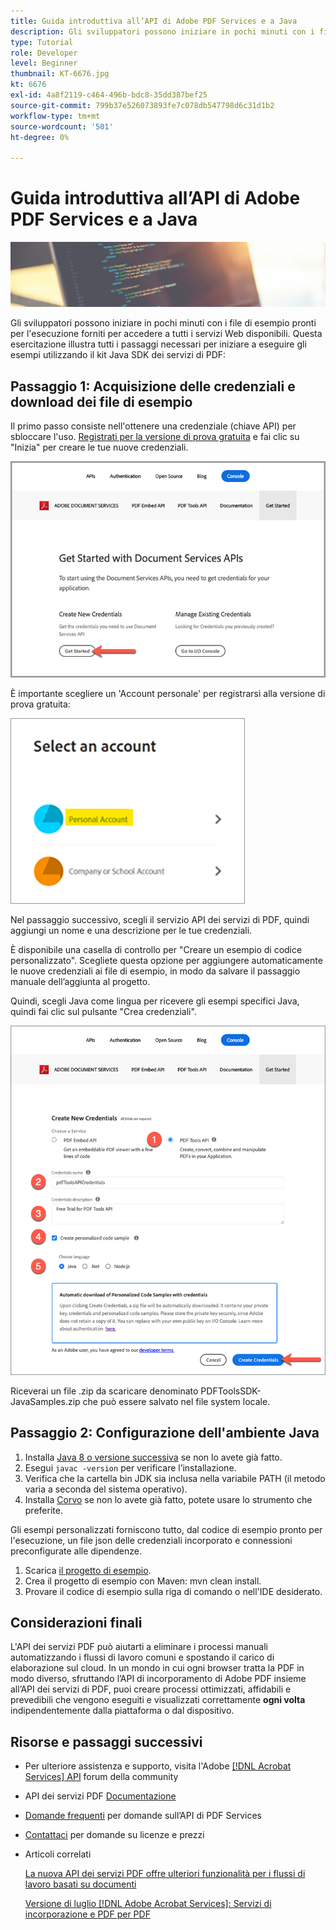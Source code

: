 ```yaml
---
title: Guida introduttiva all’API di Adobe PDF Services e a Java
description: Gli sviluppatori possono iniziare in pochi minuti con i file di esempio pronti per l'esecuzione forniti per accedere a tutti i servizi Web disponibili
type: Tutorial
role: Developer
level: Beginner
thumbnail: KT-6676.jpg
kt: 6676
exl-id: 4a8f2119-c464-496b-bdc8-35dd387bef25
source-git-commit: 799b37e526073893fe7c078db547798d6c31d1b2
workflow-type: tm+mt
source-wordcount: '501'
ht-degree: 0%

---
```


# Guida introduttiva all’API di Adobe PDF Services e a Java

![Crea immagine PDF Hero](assets/GettingStartedJava_hero.jpg)

Gli sviluppatori possono iniziare in pochi minuti con i file di esempio pronti per l&#39;esecuzione forniti per accedere a tutti i servizi Web disponibili. Questa esercitazione illustra tutti i passaggi necessari per iniziare a eseguire gli esempi utilizzando il kit Java SDK dei servizi di PDF:

## Passaggio 1: Acquisizione delle credenziali e download dei file di esempio

Il primo passo consiste nell&#39;ottenere una credenziale (chiave API) per sbloccare l&#39;uso. [Registrati per la versione di prova gratuita](https://www.adobe.io/apis/documentcloud/dcsdk/gettingstarted.html) e fai clic su &quot;Inizia&quot; per creare le tue nuove credenziali.

![Passaggio 1](assets/GettingStartedJava_step1.png)

È importante scegliere un &#39;Account personale&#39; per registrarsi alla versione di prova gratuita:

![Personale](assets/GettingStartedJava_personal.png)

Nel passaggio successivo, scegli il servizio API dei servizi di PDF, quindi aggiungi un nome e una descrizione per le tue credenziali.

È disponibile una casella di controllo per &quot;Creare un esempio di codice personalizzato&quot;. Scegliete questa opzione per aggiungere automaticamente le nuove credenziali ai file di esempio, in modo da salvare il passaggio manuale dell’aggiunta al progetto.

Quindi, scegli Java come lingua per ricevere gli esempi specifici Java, quindi fai clic sul pulsante &quot;Crea credenziali&quot;.

![Credenziali](assets/GettingStartedJava_credentials.png)

Riceverai un file .zip da scaricare denominato PDFToolsSDK-JavaSamples.zip che può essere salvato nel file system locale.

## Passaggio 2: Configurazione dell&#39;ambiente Java

1. Installa [Java 8 o versione successiva](https://www.oracle.com/java/technologies/javase-downloads.html) se non lo avete già fatto.
1. Esegui `javac -version` per verificare l’installazione.
1. Verifica che la cartella bin JDK sia inclusa nella variabile PATH (il metodo varia a seconda del sistema operativo).
1. Installa [Corvo](https://maven.apache.org/install.html) se non lo avete già fatto, potete usare lo strumento che preferite.

Gli esempi personalizzati forniscono tutto, dal codice di esempio pronto per l&#39;esecuzione, un file json delle credenziali incorporato e connessioni preconfigurate alle dipendenze.

1. Scarica [il progetto di esempio](https://github.com/adobe/pdftools-java-sdk-samples).
1. Crea il progetto di esempio con Maven: mvn clean install.
1. Provare il codice di esempio sulla riga di comando o nell&#39;IDE desiderato.

## Considerazioni finali

L&#39;API dei servizi PDF può aiutarti a eliminare i processi manuali automatizzando i flussi di lavoro comuni e spostando il carico di elaborazione sul cloud. In un mondo in cui ogni browser tratta la PDF in modo diverso, sfruttando l’API di incorporamento di Adobe PDF insieme all’API dei servizi di PDF, puoi creare processi ottimizzati, affidabili e prevedibili che vengono eseguiti e visualizzati correttamente **ogni volta** indipendentemente dalla piattaforma o dal dispositivo.

## Risorse e passaggi successivi

* Per ulteriore assistenza e supporto, visita l&#39;Adobe [[!DNL Acrobat Services] API](https://community.adobe.com/t5/document-cloud-sdk/bd-p/Document-Cloud-SDK?page=1&amp;sort=latest_replies&amp;filter=all) forum della community

* API dei servizi PDF [Documentazione](https://www.adobe.com/go/pdftoolsapi_doc)

* [Domande frequenti](https://community.adobe.com/t5/document-cloud-sdk/faq-for-document-services-pdf-tools-api/m-p/10726197) per domande sull’API di PDF Services

* [Contattaci](https://www.adobe.com/go/pdftoolsapi_requestform) per domande su licenze e prezzi

* Articoli correlati

   [La nuova API dei servizi PDF offre ulteriori funzionalità per i flussi di lavoro basati su documenti](https://community.adobe.com/t5/document-services-apis/new-pdf-tools-api-brings-more-capabilities-for-document-services/m-p/11294170)

   [Versione di luglio [!DNL Adobe Acrobat Services]: Servizi di incorporazione e PDF per PDF](https://medium.com/adobetech/july-release-of-adobe-document-services-pdf-embed-and-pdf-tools-17211bf7776d)
